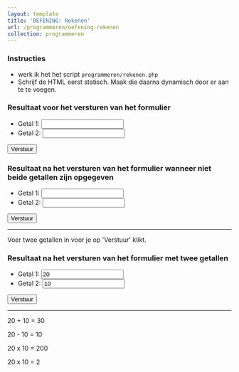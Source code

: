 ```yaml
---
layout: template
title: 'OEFENING: Rekenen'
url: /programmeren/oefening-rekenen
collection: programmeren
---
```

<div class="highlight">
    <h3>Instructies</h3>
    <ul>
        <li>werk ik het het script <code>programmeren/rekenen.php</code></li>
        <li>Schrijf de HTML eerst statisch. Maak die daarna dynamisch door er <code><?php ... ?></code> aan te te voegen.</li>
    </ul>
</div>

### Resultaat voor het versturen van het formulier
<div class="shadow result">
    <form>
    <ul>
    <li>Getal 1: <input type="number" /></li>
    <li>Getal 2: <input type="number" /></li>
    </ul>
    <input type="submit" value="Verstuur" />
    </form>
</div>

### Resultaat na het versturen van het formulier wanneer niet beide getallen zijn opgegeven
<div class="shadow result">
    <form>
    <ul>
    <li>Getal 1: <input type="number" value="" /></li>
    <li>Getal 2: <input type="number" value="" /></li>
    </ul>
    <input type="submit" value="Verstuur" />
    </form>
    <hr />
    <p>Voer twee getallen in voor je op 'Verstuur' klikt.</p>
</div>

### Resultaat na het versturen van het formulier met twee getallen
<div class="shadow result">
    <form>
    <ul>
    <li>Getal 1: <input type="number" value="20" /></li>
    <li>Getal 2: <input type="number" value="10" /></li>
    </ul>
    <input type="submit" value="Verstuur" />
    </form>
    <hr />
    <p>20 + 10 = 30</p>
    <p>20 - 10 = 10</p>
    <p>20 x 10 = 200</p>
    <p>20 x 10 = 2</p>
</div>